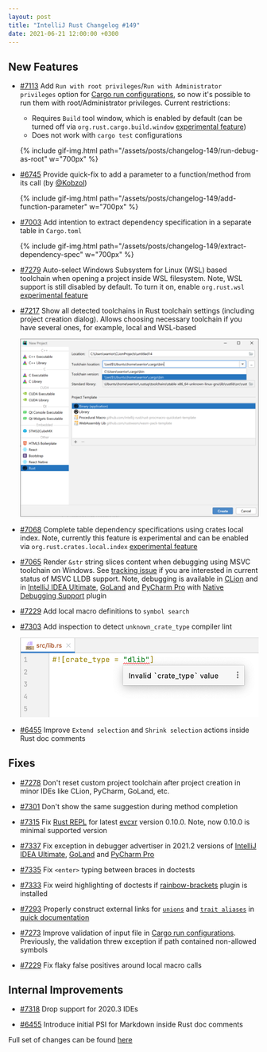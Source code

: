 ```yaml
---
layout: post
title: "IntelliJ Rust Changelog #149"
date: 2021-06-21 12:00:00 +0300
---
```



## New Features

* [#7113] Add `Run with root privileges`/`Run with Administrator privileges` option for [Cargo run configurations](https://plugins.jetbrains.com/plugin/8182-rust/docs/cargo-command-configuration.html),
  so now it's possible to run them with root/Administrator privileges.
  Current restrictions:
    * Requires `Build` tool window, which is enabled by default (can be turned off via `org.rust.cargo.build.window` [experimental feature])
    * Does not work with `cargo test` configurations

  {% include gif-img.html path="/assets/posts/changelog-149/run-debug-as-root" w="700px" %}

* [#6745] Provide quick-fix to add a parameter to a function/method from its call (by [@Kobzol])

  {% include gif-img.html path="/assets/posts/changelog-149/add-function-parameter" w="700px" %}

* [#7003] Add intention to extract dependency specification in a separate table in `Cargo.toml`

  {% include gif-img.html path="/assets/posts/changelog-149/extract-dependency-spec" w="700px" %}

* [#7279] Auto-select Windows Subsystem for Linux (WSL) based toolchain when opening a project inside WSL filesystem.
  Note, WSL support is still disabled by default. To turn it on, enable `org.rust.wsl` [experimental feature]

* [#7217] Show all detected toolchains in Rust toolchain settings (including project creation dialog).
  Allows choosing necessary toolchain if you have several ones, for example, local and WSL-based

    <img src="/assets/posts/changelog-149/toolchain-combobox.png" alt="Toolchain combobox" width="700px">

* [#7068] Complete table dependency specifications using crates local index.
  Note, currently this feature is experimental and can be enabled via `org.rust.crates.local.index` [experimental feature]

* [#7065] Render `&str` string slices content when debugging using MSVC toolchain on Windows.
  See [tracking issue](https://github.com/intellij-rust/intellij-rust/issues/5632) if you are interested in current status of MSVC LLDB support.
  Note, debugging is available in [CLion] and in [IntelliJ IDEA Ultimate], [GoLand] and [PyCharm Pro] with [Native Debugging Support] plugin

* [#7229] Add local macro definitions to `symbol search`

* [#7303] Add inspection to detect `unknown_crate_type` compiler lint

    <img src="/assets/posts/changelog-149/unknown-crate-type.png" alt="Unknown crate type inspection" width="700px">

* [#6455] Improve `Extend selection` and `Shrink selection` actions inside Rust doc comments

## Fixes

* [#7278] Don't reset custom project toolchain after project creation in minor IDEs like CLion, PyCharm, GoLand, etc.

* [#7301] Don't show the same suggestion during method completion

* [#7315] Fix [Rust REPL](https://plugins.jetbrains.com/plugin/8182-rust/docs/rust-repl-console.html) for latest [evcxr](https://github.com/google/evcxr) version 0.10.0.
Note, now 0.10.0 is minimal supported version

* [#7337] Fix exception in debugger advertiser in 2021.2 versions of [IntelliJ IDEA Ultimate], [GoLand] and [PyCharm Pro]

* [#7335] Fix `<enter>` typing between braces in doctests

* [#7333] Fix weird highlighting of doctests if [rainbow-brackets](https://plugins.jetbrains.com/plugin/10080-rainbow-brackets) plugin is installed

* [#7293] Properly construct external links for [`unions`](https://doc.rust-lang.org/reference/items/unions.html)
  and [`trait aliases`](https://rust-lang.github.io/rfcs/1733-trait-alias.html) in [quick documentation](https://plugins.jetbrains.com/plugin/8182-rust/docs/rust-code-reference-info.html#quick-docs)

* [#7273] Improve validation of input file in [Cargo run configurations](https://plugins.jetbrains.com/plugin/8182-rust/docs/cargo-command-configuration.html).
Previously, the validation threw exception if path contained non-allowed symbols

* [#7229] Fix flaky false positives around local macro calls

## Internal Improvements

* [#7318] Drop support for 2020.3 IDEs

* [#6455] Introduce initial PSI for Markdown inside Rust doc comments

Full set of changes can be found [here](https://github.com/intellij-rust/intellij-rust/milestone/57?closed=1)

[@Kobzol]: https://github.com/Kobzol

[experimental feature]: https://plugins.jetbrains.com/plugin/8182-rust/docs/rust-faq.html#experimental-features
[IntelliJ IDEA Ultimate]: https://www.jetbrains.com/idea/
[CLion]: https://www.jetbrains.com/clion/
[PyCharm Pro]: https://www.jetbrains.com/pycharm/
[GoLand]: https://www.jetbrains.com/go/
[Native Debugging Support]: https://plugins.jetbrains.com/plugin/12775-native-debugging-support

[#6455]: https://github.com/intellij-rust/intellij-rust/pull/6455
[#6745]: https://github.com/intellij-rust/intellij-rust/pull/6745
[#7003]: https://github.com/intellij-rust/intellij-rust/pull/7003
[#7065]: https://github.com/intellij-rust/intellij-rust/pull/7065
[#7068]: https://github.com/intellij-rust/intellij-rust/pull/7068
[#7113]: https://github.com/intellij-rust/intellij-rust/pull/7113
[#7217]: https://github.com/intellij-rust/intellij-rust/pull/7217
[#7229]: https://github.com/intellij-rust/intellij-rust/pull/7229
[#7273]: https://github.com/intellij-rust/intellij-rust/pull/7273
[#7278]: https://github.com/intellij-rust/intellij-rust/pull/7278
[#7279]: https://github.com/intellij-rust/intellij-rust/pull/7279
[#7293]: https://github.com/intellij-rust/intellij-rust/pull/7293
[#7301]: https://github.com/intellij-rust/intellij-rust/pull/7301
[#7303]: https://github.com/intellij-rust/intellij-rust/pull/7303
[#7315]: https://github.com/intellij-rust/intellij-rust/pull/7315
[#7318]: https://github.com/intellij-rust/intellij-rust/pull/7318
[#7333]: https://github.com/intellij-rust/intellij-rust/pull/7333
[#7335]: https://github.com/intellij-rust/intellij-rust/pull/7335
[#7337]: https://github.com/intellij-rust/intellij-rust/pull/7337
